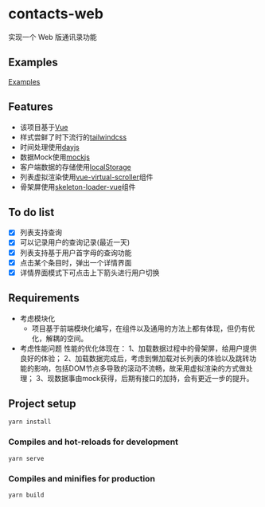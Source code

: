 <!--
 * @Author: kevinZhang
 * @Date: 2022-02-10 17:53:37
 * @LastEditors: kevinZhang
 * @LastEditTime: 2022-02-11 05:42:47
 * @FilePath: /contacts-web/README.md
-->
# contacts-web
实现一个 Web 版通讯录功能

## Examples
[Examples](https://contacts-web.vercel.app/#/)

## Features

- 该项目基于[Vue](https://vuejs.org/)
- 样式尝鲜了时下流行的[tailwindcss](https://tailwindcss.com/)
- 时间处理使用[dayjs](https://dayjs.gitee.io/)
- 数据Mock使用[mockjs](http://mockjs.com/)
- 客户端数据的存储使用[localStorage](https://developer.mozilla.org/zh-CN/docs/Web/API/Window/localStorage)
- 列表虚拟渲染使用[vue-virtual-scroller](https://github.com/Akryum/vue-virtual-scroller)组件
- 骨架屏使用[skeleton-loader-vue](https://github.com/abdulqudus001/vue-skeleton-loader)组件

## To do list
- [x] 列表支持查询
- [x] 可以记录用户的查询记录(最近一天)
- [x] 列表支持基于用户首字母的查询功能
- [x] 点击某个条目时，弹出一个详情界面
- [x] 详情界面模式下可点击上下箭头进行用户切换

## Requirements

- 考虑模块化 
    - 项目基于前端模块化编写，在组件以及通用的方法上都有体现，但仍有优化，解耦的空间。
- 考虑性能问题 
    性能的优化体现在：
        1、加载数据过程中的骨架屏，给用户提供良好的体验；
        2、加载数据完成后，考虑到懒加载对长列表的体验以及跳转功能的影响，包括DOM节点多导致的滚动不流畅，故采用虚拟渲染的方式做处理；
        3、现数据事由mock获得，后期有接口的加持，会有更近一步的提升。

## Project setup
```
yarn install
```

### Compiles and hot-reloads for development
```
yarn serve
```

### Compiles and minifies for production
```
yarn build
```

